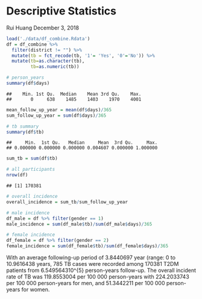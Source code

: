 Descriptive Statistics
================
Rui Huang
December 3, 2018

``` r
load('./data/df_combine.Rdata')
df = df_combine %>% 
  filter(district != "") %>% 
  mutate(tb = fct_recode(tb, '1'= 'Yes', '0'='No')) %>% 
  mutate(tb=as.character(tb),
         tb=as.numeric(tb)) 

# person_years
summary(df$days)
```

    ##    Min. 1st Qu.  Median    Mean 3rd Qu.    Max. 
    ##       0     638    1485    1403    1970    4001

``` r
mean_follow_up_year = mean(df$days)/365
sum_follow_up_year = sum(df$days)/365

# tb summary
summary(df$tb)
```

    ##     Min.  1st Qu.   Median     Mean  3rd Qu.     Max. 
    ## 0.000000 0.000000 0.000000 0.004607 0.000000 1.000000

``` r
sum_tb = sum(df$tb)

# all participants
nrow(df)
```

    ## [1] 170381

``` r
# overall incidence
overall_incidence = sum_tb/sum_follow_up_year

# male incidence
df_male = df %>% filter(gender == 1)
male_incidence = sum(df_male$tb)/sum(df_male$days)/365

# female incidence
df_female = df %>% filter(gender == 2)
female_incidence = sum(df_female$tb)/sum(df_female$days)/365
```

With an average following-up period of 3.8440697 year (range: 0 to 10.9616438 years, 785 TB cases were recorded among 170381 T2DM patients from 6.549564310^{5} person-years follow-up. The overall incident rate of TB was 119.8553004 per 100 000 person-years with 224.2033743 per 100 000 person-years for men, and 51.3442211 per 100 000 person-years for women.
